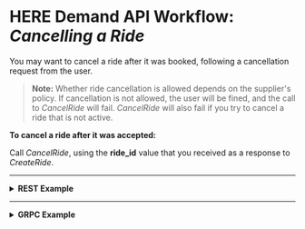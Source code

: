 # HERE Demand API Workflow: *Cancelling a Ride* #

You may want to cancel a ride after it was booked, following a cancellation request from the user.

>**Note:** Whether ride cancellation is allowed depends on the supplier's policy. If cancellation is not allowed, the user will be fined, and the call to *CancelRide* will fail. *CancelRide* will also fail if you try to cancel a ride that is not active.

**To cancel a ride after it was accepted:**

Call *CancelRide*, using the **ride_id** value that you received as a response to *CreateRide*.

----
<details>
<summary><b>REST Example</b></summary>

**Request:**

    COMING SOON

**Response:**

	COMING SOON

</details>

----

<details>
<summary><b>GRPC Example</b></summary>

**Request:**

    COMING SOON


**Response:**

    COMING SOON

</details>




